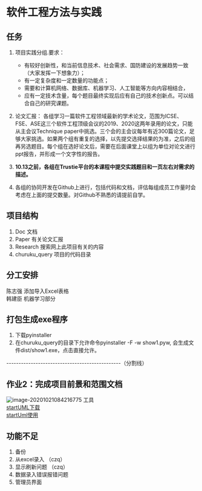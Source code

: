 # 软件工程方法与实践

## 任务

1. 项目实践分组.要求：
   + 有较好创新性，和当前信息技术、社会需求、国防建设的发展趋势一致（大家发挥一下想象力）；
   + 有一定复杂度和一定数量的功能点；
   + 需要和计算机网络、数据库、机器学习、人工智能等方向内容相结合，
   + 应有一定技术含量，每个题目最终实现后应有自己的技术创新点。可以结合自己的研究课题。

2. 论文汇报：
   各组学习一篇软件工程领域最新的学术论文，范围为ICSE、FSE、ASE这三个软件工程顶级会议的2019、2020这两年录用的论文，只能从主会议Technique paper中挑选。三个会的主会议每年有近300篇论文，足够大家挑选。如果两个组有重复的选择，以先提交选择结果的为准，之后的组再另选题目。每个组在选好论文后，需要在后面课堂上以组为单位对论文进行ppt报告，并形成一个文字性的报告。

3. **10.13之前，各组在Trustie平台的本课程中提交实践题目和一页左右对需求的描述。**

4. 各组的协同开发在Github上进行，包括代码和文档，评估每组成员工作量时会考虑在上面的提交数量。对Github不熟悉的请提前自学。

## 项目结构

1. Doc 文档
2. Paper 有关论文汇报
3. Research 搜索网上此项目有关的内容
4. churuku_query 项目的代码目录

## 分工安排  
陈志强 添加导入Excel表格  
韩建臣 机器学习部分
## 打包生成exe程序  

1. 下载pyinstaller
2. 在churuku_query的目录下允许命令pyinstaller -F -w show1.pyw, 会生成文件dist/show1.exe，点击直接允许。

-----------------------------------------------（分割线）
## 作业2：完成项目前景和范围文档
![image-20201021084216775](https://gitee.com/yunruowu/PictureForBolg/raw/master/img/image-20201021084216775.png)
工具  
[startUML下载](https://staruml.io/download)  
[startUml使用](https://blog.csdn.net/csdn_20150804/article/details/105004375?utm_medium=distribute.pc_relevant_t0.none-task-blog-BlogCommendFromMachineLearnPai2-1.add_param_isCf&depth_1-utm_source=distribute.pc_relevant_t0.none-task-blog-BlogCommendFromMachineLearnPai2-1.add_param_isCf)  


## 功能不足
 1. 备份
 2. 从excel录入 （czq）
 3. 显示刷新问题 （czq）
 4. 数据录入错误报错问题
 5. 管理员界面
